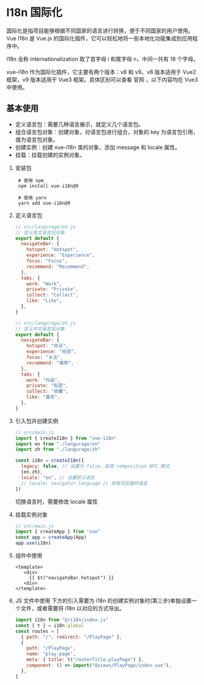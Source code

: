 # I18n 国际化

国际化是指项目能够根据不同国家的语言进行转换，便于不同国家的用户使用。Vue I18n 是 Vue.js 的国际化插件，它可以轻松地将一些本地化功能集成到应用程序中。

I18n 全称 internationalization 取了首字母 i 和尾字母 n，中间一共有 18 个字母。

vue-i18n 作为国际化插件，它主要有两个版本：v8 和 v9。v8 版本适用于 Vue2 框架，v9 版本适用于 Vue3 框架。具体区别可以查看 官网 ，以下内容均在 Vue3 中使用。

## 基本使用

- 定义语言包：需要几种语言展示，就定义几个语言包。
- 组合语言包对象：创建对象，对语言包进行组合，对象的 key 为语言包引用，值为语言包对象。
- 创建实例：创建 vue-i18n 类的对象，添加 message 和 locale 属性。
- 挂载：挂载创建的实例对象。

1. 安装包

   ```shell
    # 使用 npm
    npm install vue-i18n@9

    # 使用 yarn
    yarn add vue-i18n@9
   ```

2. 定义语言包
   ```js
   // src/langurage/en.js
   // 定义英文语言包对象
   export default {
     navigateBar: {
       hotspot: "Hotspot",
       experience: "Experience",
       focus: "Focus",
       recommend: "Recommend",
     },
     tabs: {
       work: "Work",
       private: "Private",
       collect: "Collect",
       like: "Like",
     },
   }
   ```
   ```js
   // src/langurage/zh.js
   // 定义中文语言包对象
   export default {
     navigateBar: {
       hotspot: "热点",
       experience: "经验",
       focus: "关注",
       recommend: "推荐",
     },
     tabs: {
       work: "作品",
       private: "私密",
       collect: "收藏",
       like: "喜欢",
     },
   }
   ```
3. 引入包并创建实例

   ```js
   // src/main.js
   import { createI18n } from "vue-i18n"
   import en from "./langurage/en"
   import zh from "./langurage/zh"

   const i18n = createI18n({
     legacy: false, // 设置为 false，启用 composition API 模式
     {en,zh},
     locale: "en", // 设置默认语言
     // locale: navigator.language // 获取浏览器的语言
   })
   ```

   切换语言时，需要修改 locale 属性

4. 挂载实例对象

   ```js
   // src/main.js
   import { createApp } from "vue"
   const app = createApp(App)
   app.use(i18n)
   ```

5. 组件中使用
   ```vue
   <template>
      <div>
        {{ $t("navigateBar.hotspot") }}
      <div>
   </template>
   ```
6. JS 文件中使用
   下方的引入需要为 i18n 的创建实例对象时(第三步)单独设置一个文件，或者需要将 i18n 以对应的方式导出。

   ```js
   import i18n from "@/i18n/index.js"
   const { t } = i18n.global
   const routes = [
     { path: "/", redirect: "/PlayPage" },
     {
       path: "/PlayPage",
       name: "play-page",
       meta: { title: t("routerTitle.playPage") },
       component: () => import("@views/PlayPage/index.vue"),
     },
   ]
   ```
